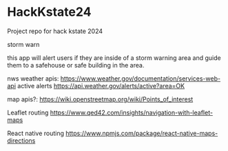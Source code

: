 # HackKstate24
Project repo for hack kstate 2024

storm warn 

this app will alert users if they are inside of a storm warning area and guide them to a safehouse or safe building in the area.

nws weather apis:
https://www.weather.gov/documentation/services-web-api
active alerts
https://api.weather.gov/alerts/active?area=OK

map apis?:
https://wiki.openstreetmap.org/wiki/Points_of_interest

Leaflet routing
https://www.qed42.com/insights/navigation-with-leaflet-maps


React native routing
https://www.npmjs.com/package/react-native-maps-directions